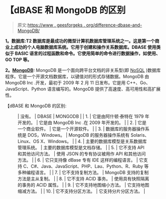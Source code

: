 # 【dBASE 和 MongoDB 的区别

> 原文:[https://www . geesforgeks . org/difference-dbase-and-MongoDB/](https://www.geeksforgeeks.org/difference-between-dbase-and-mongodb/)

**1。数据库:T2 数据库是最成功的微型计算机数据库管理系统之一。这是第一个商业上成功的个人电脑数据库系统。它用于创建和操作关系数据库。DBASE 使用类似于 BASIC 语言的过程函数和命令。它使用简单的命令进行数据操作，如使用、GO TOP 等。**

**2。**[**MongoDB**](https://www.geeksforgeeks.org/mongodb-an-introduction/)**:**
MongoDB 是一个面向跨平台文档的非关系型(即 [NoSQL](https://www.geeksforgeeks.org/introduction-to-nosql/) )数据库程序。它是一个开源文档数据库，以键值对的形式存储数据。MongoDB 由 MongoDB Inc .开发，最初于 2009 年 2 月 11 日发布。它是用 C++、Go、JavaScript、Python 语言编写的。MongoDB 提供了高速度、高可用性和高扩展性。

【dBASE 和 MongoDB 的区别:

<figure class="table">

| 没有。 | DBASE | MONGODB |
| 1. | 它是由阿什顿·泰特在 1979 年开发的。 | 它是由 MongoDB Inc .在 2009 年开发的。 |
| 2. | 它是一个商业软件。
 | 它是一个开源软件。
 |
| 3. | 数据库的服务器操作系统是 DOS，Windows。
 | MongoDB 的服务器操作系统有 Solaris、Linux、OS X、Windows。
 |
| 4. | 主要的数据库模型是关系数据库管理系统。 | 主要的数据库模型是文档存储。
 |
| 5. | 它不支持 API 和其他访问方法。 | 使用 JSON 的专有协议被用作 API 和其他访问方法。
 |
| 6. | 它只支持像 dBase 专有 IDE 这样的编程语言。 | 它支持 C、C#、Java、JavaScript、PHP、Lau、Python、R、Ruby 等多种编程语言。
 |
| 7. | 它不支持复制方法。 | MongoDB 支持的复制方法是主从复制。
 |
| 8. | 它不支持 ACID 事务。 | 使用具有快照隔离的事务的 ACID 属性。
 |
| 9. | 它不支持地图缩小方法。 | 它支持地图缩减方法。 |
| 10. | 它不支持分区方法。 | 它支持分片分区方法。
 |

</figure>